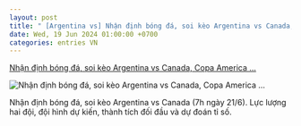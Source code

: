 ```yaml
---
layout: post
title: " [Argentina vs] Nhận định bóng đá, soi kèo Argentina vs Canada, Copa America ..."
date: Wed, 19 Jun 2024 01:00:00 +0700
categories: entries VN
---
```

[Nhận định bóng đá, soi kèo Argentina vs Canada, Copa America ...](https://www.goal.com/vn/list/nhan-dinh-bong-da-soi-keo-argentina-vs-canada-copa-america-7h-ngay-21-6/bltf69f51b77d09c1e4)

![Nhận định bóng đá, soi kèo Argentina vs Canada, Copa America ...](https://assets.goal.com/images/v3/bltbee9338b9e5ae519/Argentina%20preview.jpg)

Nhận định bóng đá, soi kèo Argentina vs Canada (7h ngày 21/6). Lực lượng hai đội, đội hình dự kiến, thành tích đối đầu và dự đoán tỉ số.

